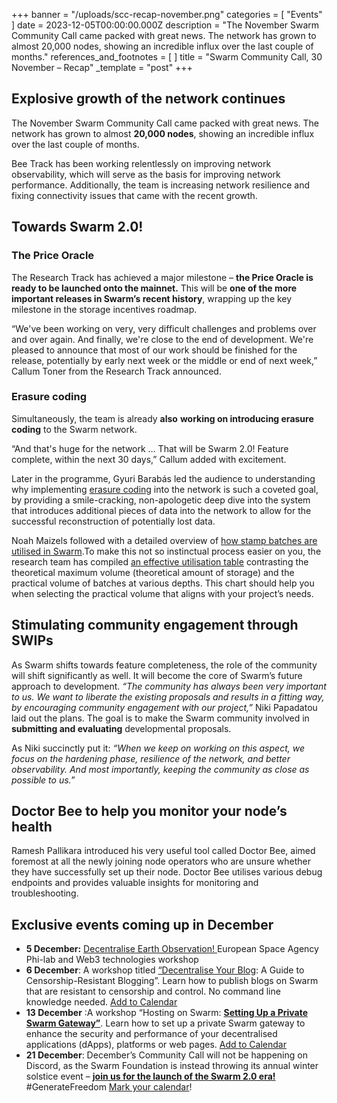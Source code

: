 +++
banner = "/uploads/scc-recap-november.png"
categories = [ "Events" ]
date = 2023-12-05T00:00:00.000Z
description = "The November Swarm Community Call came packed with great news. The network has grown to almost 20,000 nodes, showing an incredible influx over the last couple of months."
references_and_footnotes = [ ]
title = "Swarm Community Call, 30 November – Recap"
_template = "post"
+++


## Explosive growth of the network continues
The November Swarm Community Call came packed with great news. The network has grown to almost **20,000 nodes**, showing an incredible influx over the last couple of months. 

Bee Track has been working relentlessly on improving network observability, which will serve as the basis for improving network performance. Additionally, the team is increasing network resilience and fixing connectivity issues that came with the recent growth.  


## Towards Swarm 2.0!

### The Price Oracle
The Research Track has achieved a major milestone – **the Price Oracle is ready to be launched onto the mainnet.** This will be **one of the more important releases in Swarm’s recent history**, wrapping up the key milestone in the storage incentives roadmap. 

“We've been working on very, very difficult challenges and problems over and over again. And finally, we're close to the end of development. We're pleased to announce that most of our work should be finished for the release, potentially by early next week or the middle or end of next week,” Callum Toner from the Research Track announced. 

### Erasure coding
Simultaneously, the team is already **also** **working on introducing erasure coding** to the Swarm network. 

 “And that's huge for the network … That will be Swarm 2.0! Feature complete, within the next 30 days,” Callum added with excitement. 

Later in the programme, Gyuri Barabás led the audience to understanding why implementing [erasure coding](https://blog.ethswarm.org/foundation/2023/erasure-coding-supercharges-swarm/) into the network is such a coveted goal, by providing a smile-cracking, non-apologetic deep dive into the system that introduces additional pieces of data into the network to allow for the successful reconstruction of potentially lost data. 

Noah Maizels followed with a detailed overview of [how stamp batches are utilised in Swarm](https://docs.ethswarm.org/docs/learn/technology/contracts/postage-stamp#batch-utilisation).To make this not so instinctual process easier on you, the research team has compiled [an effective utilisation table](https://docs.ethswarm.org/docs/learn/technology/contracts/postage-stamp#effective-utilisation-table) contrasting the theoretical maximum volume (theoretical amount of storage) and the practical volume of batches at various depths. This chart should help you when selecting the practical volume that aligns with your project’s needs. 


## Stimulating community engagement through SWIPs
As Swarm shifts towards feature completeness, the role of the community will shift significantly as well. It will become the core of Swarm’s future approach to development. _“The community has always been very important to us. We want to liberate the existing proposals and results in a fitting way, by encouraging community engagement with our project,”_ Niki Papadatou laid out the plans. The goal is to make the Swarm community involved in **submitting and evaluating** developmental proposals. 

As Niki succinctly put it: _“When we keep on working on this aspect, we focus on the hardening phase, resilience of the network, and better observability. And most importantly, keeping the community as close as possible to us._”


## Doctor Bee to help you monitor your node’s health
Ramesh Pallikara introduced his very useful tool called Doctor Bee, aimed foremost at all the newly joining node operators who are unsure whether they have successfully set up their node. Doctor Bee utilises various debug endpoints and provides valuable insights for monitoring and troubleshooting. 


## Exclusive events coming up in December
- **5 December:** [Decentralise Earth Observation! ](https://blog.ethswarm.org/foundation/2023/decentralize-earth-observation/)European Space Agency Phi-lab and Web3 technologies workshop
- **6 December**: A workshop titled [“Decentralise Your Blog](https://blog.ethswarm.org/foundation/2023/swarm-workshops-permissionless-publishing/): A Guide to Censorship-Resistant Blogging”. Learn how to publish blogs on Swarm that are resistant to censorship and control. No command line knowledge needed. [Add to Calendar](https://www.addevent.com/event/sU19334495)
-  **13 December** :A workshop “Hosting on Swarm: **[Setting Up a Private Swarm Gateway”](https://blog.ethswarm.org/foundation/2023/swarm-workshops-permissionless-publishing/)**. Learn how to set up a private Swarm gateway to enhance the security and performance of your decentralised applications (dApps), platforms or web pages. [Add to Calendar](https://www.addevent.com/event/Gr19334590)
-  **21 December**: December’s Community Call will not be happening on Discord, as the Swarm Foundation is instead throwing its annual winter solstice event – **[join us for the launch of the Swarm 2.0 era!](https://blog.ethswarm.org/foundation/2023/swarm-2.0/)** #GenerateFreedom [Mark your calendar](https://www.addevent.com/event/lf19253018)!